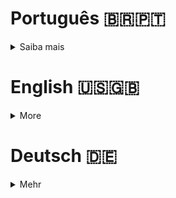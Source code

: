 # Português 🇧🇷🇵🇹

<details>
  <summary>
    Saiba mais
  </summary>
  
  # push_swap
Projeto da [42](https://www.42lisboa.com) - Rank 2 - push_swap

<details>
  <summary><strong>🏆 Meu desempenho</strong></summary><br />

  <img src="project-infos/desempenho.png"/>
</details>

## 📌 Habilidades

> Habilidades desenvolvidas:

- Utilização de listas enacadeadas
- Noções de endereço de memória
- Noções de alocação e dealocação de memória
- Desenvolvimento de algoritmo de ordenação
- Busca de errors de código e bugs
- Desenvolvimento de testes unitários

## ‍💻 Softwares necessários

- C compiler (clang)
- make

```
	Para realizar os testes unitários é necessário ter instalado coreutils.
	OBS: Caso não tenha instalado, pode instalar com o comando abaixo:
		- $> sudo apt-get install coreutils (linux)
		[caso não tenha o sudo instalado, basta executar o comando abaixo]
			- $> su -c "apt-get install coreutils" (linux)
		[caso não tenha o apt-get instalado, basta executar o comando abaixo]
			- $> su -c "apt install apt-utils" (linux)
		- $> brew install coreutils (mac)
		[caso não tenha o brew instalado, basta executar o comando abaixo]
			- $> /bin/bash -c "$(curl -fsSL https://raw.githubusercontent.com/Homebrew/install/HEAD/install.sh)"
	PS: Este projeto não foi testado no sistema operacional Windows.
```

## ⬇️ Compilando arquivos

```bash
	make #Compila todos as funções para a biblioteca 'lib_push_swap.a' e compila o programa no executável push_swap.
	make all #Faz exatamente a mesma coisa que apenas 'make'.
	make debug #Faz exatamente a mesma coisa que apenas 'make' com a diferença que o executável é compilado com as flags -g3 e -fsanitize=address.
	make bonus #Compila todos as funções para a biblioteca 'lib_push_swap.a' e compila o programa no executável checker, que é o bonus deste projeto.
	make tests #Faz make all e make bonus, além de executar os testes unitários.
	#PS: Todos os comandos listados acima criam a biblioteca, além de compilar as funções. 
```

## ⚡ Testando o projeto

```
	Basta executar no terminal o comando 'make tests' no raiz do projeto e aguardar o resultado ser mostrado no terminal.
	Caso queira testar manualmente o projeto, basta executar o comando 'make' na raiz do projeto e em seguida executar o comando './push_swap [lista de números separados por espaço]'.
```

## 🗑️ Removendo arquivos binários e bibliotecas

```
	Para remover todos os arquivos compilados, basta executar o comando 'make fclean' no raiz do projeto.
```

## Time de desenvolvimento

> Projeto individual:

<table>
    <tr>
      <td>
        <img align="center" height="150px" width="150px" src="https://avatars.githubusercontent.com/u/67388710?v=4"/>
        <h4 align="center">Alê Rabelo</h4>
      </td>
    </tr>
  </table>

## 💬 Contatos

<div align="center" style="display: inline_block">
  <a href="https://www.linkedin.com/in/al%C3%AA-emmanuel-rabelo-guedes/" target="_blank">
    <img height="28rem" src="https://img.shields.io/badge/LinkedIn-0077B5?style=for-the-badge&logo=linkedin&logoColor=white">
  </a> 
   <a href="mailto:rabeloguedes@proton.me">
     <img src="https://img.shields.io/badge/ProtonMail-8B89CC?style=for-the-badge&logo=protonmail&logoColor=white" target="_blank">
  </a>
</div>

</details>

# English 🇺🇸🇬🇧

<details>
  <summary>
    More
  </summary>
  
  # push_swap
Project from [42](https://www.42lisboa.com/) - Rank 2 - push_swap

<details>
  <summary><strong>🏆 My accomplishment</strong></summary><br />

  <img src="project-infos/desempenho.png"/>

</details>

## 📌 Skills

> Practiced skills:

- Usage of pointers
- Understanding of memory address
- Understanding of memory allocation and deallocation
- Development of sorting algorithm
- Search for code errors and bugs
- Development of unit tests


## ‍💻 Required Softwares

- C compiler (clang)
- make

```
	To perform unit tests it is necessary to have coreutils installed.
	OBS: If you don't have it installed, you can install it with the command below:
		- $> sudo apt-get install coreutils (linux)
		[in case you don't have sudo installed, just run the command below]
			- $> su -c "apt-get install coreutils" (linux)
		[in case you don't have apt-get installed, just run the command below]
			- $> su -c "apt install apt-utils" (linux)
		- $> brew install coreutils (mac)
		[in case you don't have brew installed, just run the command below]
			- $> /bin/bash -c "$(curl -fsSL https://raw.githubusercontent.com/Homebrew/install/HEAD/install.sh)"
	PS: This project was not tested on the Windows operating system.
```

## ⬇️ Compiling files

```bash
	make #Compiles all functions to the library 'lib_push_swap.a' and compiles the program in the executable push_swap.
	make all #Does exactly the same thing as just 'make'.
	make debug #Does exactly the same thing as just 'make' with the difference that the executable is compiled with the flags -g3 and -fsanitize=address.
	make bonus #Compiles all functions to the library 'lib_push_swap.a' and compiles the program in the executable checker, which is the bonus of this project.
	make tests #Does make all and make bonus, in addition to running the unit tests.
	#PS: All the commands listed above create the library, in addition to compiling the functions.
```

## ⚡ Testing the project

```
	Just run the command 'make tests' in the terminal at the root of the project and wait for the result to be shown in the terminal.
	If you want to manually test the project, just run the command 'make' at the root of the project and then run the command './push_swap [list of numbers separated by space]'.
```

## Squad

> Single person project:

<table>
    <tr>
      <td>
        <img align="center" height="150px" width="150px" src="https://avatars.githubusercontent.com/u/67388710?v=4"/>
        <h4 align="center">Alê Rabelo</h4>
      </td>
    </tr>
  </table>

## 💬 Contact

<div align="center" style="display: inline_block">
  <a href="https://www.linkedin.com/in/al%C3%AA-emmanuel-rabelo-guedes/" target="_blank">
    <img height="28rem" src="https://img.shields.io/badge/LinkedIn-0077B5?style=for-the-badge&logo=linkedin&logoColor=white">
  </a> 
   <a href="mailto:rabeloguedes@proton.me">
     <img src="https://img.shields.io/badge/ProtonMail-8B89CC?style=for-the-badge&logo=protonmail&logoColor=white" target="_blank">
  </a>
</div>

</details>

# Deutsch 🇩🇪

<details>
  <summary>
    Mehr
  </summary>
  
  # push_swap
Projekt von [42](https://www.42lisboa.com/) - Rank 2 - push_swap

<details>
  <summary><strong>🏆 Meine Leistung</strong></summary><br />

  <img src="project-infos/desempenho.png"/>
</details>

## 📌 Fähigkeiten

> Ausgeübte Fähigkeiten:

- Verwendung von Zeigern
- Verständnis der Speicheradresse
- Verständnis der Speicherzuweisung und -freigabe
- Entwicklung eines Sortieralgorithmus
- Suche nach Codefehlern und Fehlern
- Entwicklung von Unittests

## ‍💻 Benötigte Software

- C compiler (clang)
- make

## ⬇️ Dateien zusammenstellen

```bash
	make #Kompiliert alle Funktionen in die Bibliothek 'lib_push_swap.a' und kompiliert das Programm in das ausführbare push_swap.
	make all #Macht genau das gleiche wie nur 'make'.
	make debug #Macht genau das gleiche wie nur 'make' mit dem Unterschied, dass das ausführbare Programm mit den Flags -g3 und -fsanitize=address kompiliert wird.
	make bonus #Kompiliert alle Funktionen in die Bibliothek 'lib_push_swap.a' und kompiliert das Programm in das ausführbare checker, das der Bonus dieses Projekts ist.
	make tests #Macht make all und make bonus, zusätzlich zum Ausführen der Unittests.
	#PS: Alle oben aufgeführten Befehle erstellen die Bibliothek und kompilieren die Funktionen.
```

## ⚡ Projekt Testing

```
	Führen Sie einfach den Befehl 'make tests' im Terminal im Stammverzeichnis des Projekts aus und warten Sie, bis das Ergebnis im Terminal angezeigt wird.
	Wenn Sie das Projekt manuell testen möchten, führen Sie einfach den Befehl 'make' im Stammverzeichnis des Projekts aus und führen Sie dann den Befehl './push_swap [Liste der durch Leerzeichen getrennten Zahlen]' aus.
```

## Entwickungsteam

> Einzelperson Projekt:

  <table>
    <tr>
      <td>
        <img align="center" height="150px" width="150px" src="https://avatars.githubusercontent.com/u/67388710?v=4"/>
        <h4 align="center">Alê Rabelo</h4>
      </td>
  </table>

## 💬 Kontakt

<div align="center" style="display: inline_block">
  <a href="https://www.linkedin.com/in/al%C3%AA-emmanuel-rabelo-guedes/" target="_blank">
    <img height="28rem" src="https://img.shields.io/badge/LinkedIn-0077B5?style=for-the-badge&logo=linkedin&logoColor=white">
  </a> 
   <a href="mailto:rabeloguedes@proton.me">
     <img src="https://img.shields.io/badge/ProtonMail-8B89CC?style=for-the-badge&logo=protonmail&logoColor=white" target="_blank">
  </a>
</div>

</details>
